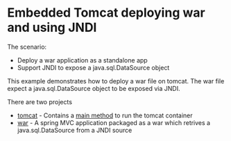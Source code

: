 # Embedded Tomcat deploying war and using JNDI

The scenario:
- Deploy a war application as a standalone app
- Support JNDI to expose a java.sql.DataSource object

This example demonstrates how to deploy a war file on tomcat.
The war file expect a java.sql.DataSource object to be exposed via JNDI.

There are two projects
- [tomcat](./tomcat) - Contains a [main method](./tomcat/src/main/java/Tomcat.kt) to run the tomcat container
- [war](./war) - A spring MVC application packaged as a war which retrives a java.sql.DataSource from a JNDI source
